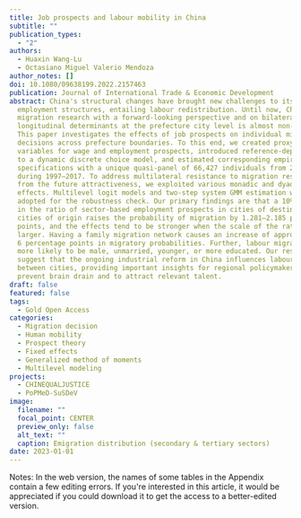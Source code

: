 ```yaml
---
title: Job prospects and labour mobility in China
subtitle: ""
publication_types:
  - "2"
authors:
  - Huaxin Wang-Lu
  - Octasiano Miguel Valerio Mendoza
author_notes: []
doi: 10.1080/09638199.2022.2157463
publication: Journal of International Trade & Economic Development
abstract: China's structural changes have brought new challenges to its regional
  employment structures, entailing labour redistribution. Until now, Chinese
  migration research with a forward-looking perspective and on bilateral
  longitudinal determinants at the prefecture city level is almost non-existent.
  This paper investigates the effects of job prospects on individual migration
  decisions across prefecture boundaries. To this end, we created proxy
  variables for wage and employment prospects, introduced reference-dependence
  to a dynamic discrete choice model, and estimated corresponding empirical
  specifications with a unique quasi-panel of 66,427 individuals from 283 cities
  during 1997–2017. To address multilateral resistance to migration resulting
  from the future attractiveness, we exploited various monadic and dyadic fixed
  effects. Multilevel logit models and two-step system GMM estimation were
  adopted for the robustness check. Our primary findings are that a 10% increase
  in the ratio of sector-based employment prospects in cities of destination to
  cities of origin raises the probability of migration by 1.281–2.185 percentage
  points, and the effects tend to be stronger when the scale of the ratio is
  larger. Having a family migration network causes an increase of approximately
  6 percentage points in migratory probabilities. Further, labour migrants are
  more likely to be male, unmarried, younger, or more educated. Our results
  suggest that the ongoing industrial reform in China influences labour mobility
  between cities, providing important insights for regional policymakers to
  prevent brain drain and to attract relevant talent.
draft: false
featured: false
tags:
  - Gold Open Access
categories:
  - Migration decision
  - Human mobility
  - Prospect theory
  - Fixed effects
  - Generalized method of moments
  - Multilevel modeling
projects:
  - CHINEQUALJUSTICE
  - PoPMeD-SuSDeV
image:
  filename: ""
  focal_point: CENTER
  preview_only: false
  alt_text: ""
  caption: Emigration distribution (secondary & tertiary sectors)
date: 2023-01-01
---
```

Notes: In the web version, the names of some tables in the Appendix contain a few editing errors. If you're interested in this article, it would be appreciated if you could download it to get the access to a better-edited version.
